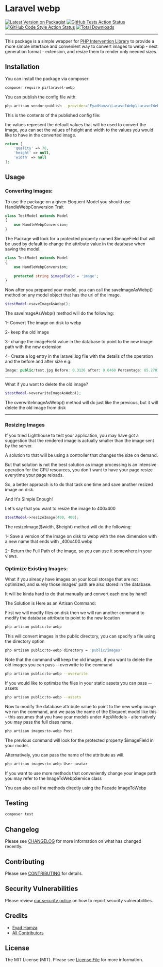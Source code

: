 # Laravel webp

[![Latest Version on Packagist](https://img.shields.io/packagist/v/pi/laravel-webp.svg?style=flat-square)](https://packagist.org/packages/pi/laravel-webp)
[![GitHub Tests Action Status](https://img.shields.io/github/workflow/status/pi/laravel-webp/run-tests?label=tests)](https://github.com/pi/laravel-webp/actions?query=workflow%3Arun-tests+branch%3Amain)
[![GitHub Code Style Action Status](https://img.shields.io/github/workflow/status/pi/laravel-webp/Check%20&%20fix%20styling?label=code%20style)](https://github.com/pi/laravel-webp/actions?query=workflow%3A"Check+%26+fix+styling"+branch%3Amain)
[![Total Downloads](https://img.shields.io/packagist/dt/pi/laravel-webp.svg?style=flat-square)](https://packagist.org/packages/pi/laravel-webp)

---
This package is a simple wrapper for [PHP Intervention Library]() to provide a more 
simple interface and convenient way to convert images to webp - next generation format - extension, and resize them to render only needed sizes.


## Installation

You can install the package via composer:

```bash
composer require pi/laravel-webp
```

You can publish the config file with:
```bash
php artisan vendor:publish --provider="EyadHamza\LaravelWebp\LaravelWebpServiceProvider" --tag="laravel-webp-config"
```

This is the contents of the published config file:

the values represent the default values that will be used to convert the image, 
you can set the values of height and width to the values you would like to have in the converted image.

```php
return [
    'quality' => 70,
    'height' => null,
    'width' => null
];
```

## Usage

### Converting Images:
To use the package on a given Eloquent Model you should use HandleWebpConversion Trait
```php
class TestModel extends Model
{
    use HandleWebpConversion;
}
```
The Package will look for a protected property named $imageField that 
will be used by default to change the attribute value in the database when saving the model.
```php
class TestModel extends Model
{
    use HandleWebpConversion;
    
    protected string $imageField = 'image';
}
```

Now after you prepared your model, you can call the saveImageAsWebp() method on any model object that has the url of the image.
```php
$testModel->saveImageAsWebp();
```
The saveImageAsWebp() method will do the following:

1- Convert The image on disk to webp

2- keep the old image

3- change the imageField value in the database to point to the new image path with the new extension

4- Create a log entry in the laravel.log file with the details of the operation
and the before and after size e.g:
```php
Image: public/test.jpg Before: 0.3126 after: 0.0460 Percentage: 85.270184923587
```

---
What if you want to delete the old image?

```php
$testModel->overwriteImageAsWebp();
```
The overwriteImageAsWebp() method will do just like the previous, but it will delete the old image from disk

--- 
### Resizing Images
If you tried Lighthouse to test your application, you may have got a suggestion that the rendered image is actually smaller than 
the image sent by the server.

A solution to that will be using a controller that changes the size on demand.

But that solution is not the best solution as image processing is an intensive operation for the CPU resources, you don't
want to have your page resize everytime your page reloads.

So, a better approach is to do that task one time and save another resized image on disk.

And It's Simple Enough!

Let's say that you want to resize the image to 400x400

```php
$testModel->resizeImage(400, 400);
```

The resizeImage($width, $height) method will do the following:

1- Save a version of the image on disk to webp with the new dimension with a new name that ends with _400x400.webp

2- Return the Full Path of the image, so you can use it somewhere in your views.

### Optimize Existing Images:
What if you already have images on your local storage that are not optimized, 
and surely those images' path are also stored in the database.

It will be kinda hard to do that manually and convert each one by hand!

The Solution is Here as an Artisan Command:

First we will modify files on disk then we will run another command to modify the database attribute to point to the new location
```bash
php artisan public:to-webp
```
This will convert images in the public directory, you can specify a file using the directory option 
```bash
php artisan public:to-webp directory = 'public/images'
```
Note that the command will keep the old images, if you want to delete the old images you can pass --overwrite to the command
```bash
php artisan public:to-webp --overwrite
```
If you would like to optimize the files in your static assets you can pass --assets

```bash
php artisan public:to-webp --assets
```

Now to modify the database attribute value to point to the new webp image we run 
the command, and we pass the name of the Eloquent model like this - this assumes that you have your models under App\Models - 
alternatively you may pass the full class name.
```bash
php artisan images:to-webp Post
```
The previous command will look for the protected property $imageField in your model.

Alternatively, you can pass the name of the attribute as will.
```bash
php artisan images:to-webp User avatar
```

If you want to use more methods that conveniently change your image path you may refer to the ImageToWebpService class

You can also call the methods directly using the Facade ImageToWebp
## Testing

```bash
composer test
```

## Changelog

Please see [CHANGELOG](CHANGELOG.md) for more information on what has changed recently.

## Contributing

Please see [CONTRIBUTING](.github/CONTRIBUTING.md) for details.

## Security Vulnerabilities

Please review [our security policy](../../security/policy) on how to report security vulnerabilities.

## Credits

- [Eyad Hamza](https://github.com/Eyadhamza)
- [All Contributors](../../contributors)

## License

The MIT License (MIT). Please see [License File](LICENSE.md) for more information.
